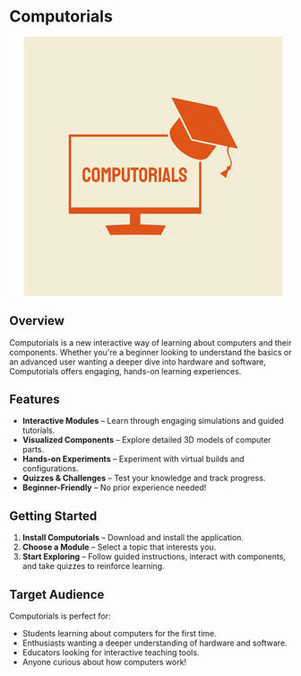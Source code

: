 # Computorials


<img src="Assets/logo.svg" alt="Computorials Logo" width="500">


## Overview
Computorials is a new interactive way of learning about computers and their components. Whether you're a beginner looking to understand the basics or an advanced user wanting a deeper dive into hardware and software, Computorials offers engaging, hands-on learning experiences.

## Features
- **Interactive Modules** – Learn through engaging simulations and guided tutorials.
- **Visualized Components** – Explore detailed 3D models of computer parts.
- **Hands-on Experiments** – Experiment with virtual builds and configurations.
- **Quizzes & Challenges** – Test your knowledge and track progress.
- **Beginner-Friendly** – No prior experience needed!

## Getting Started
1. **Install Computorials** – Download and install the application.
2. **Choose a Module** – Select a topic that interests you.
3. **Start Exploring** – Follow guided instructions, interact with components, and take quizzes to reinforce learning.

## Target Audience
Computorials is perfect for:
- Students learning about computers for the first time.
- Enthusiasts wanting a deeper understanding of hardware and software.
- Educators looking for interactive teaching tools.
- Anyone curious about how computers work!



